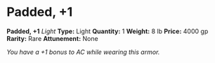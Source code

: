 # Padded, +1

**Padded, +1**
_Light_
**Type:** Light
**Quantity:** 1
**Weight:** 8 lb
**Price:** 4000 gp
**Rarity:** Rare
**Attunement:** None

*You have a +1 bonus to AC while wearing this armor.*